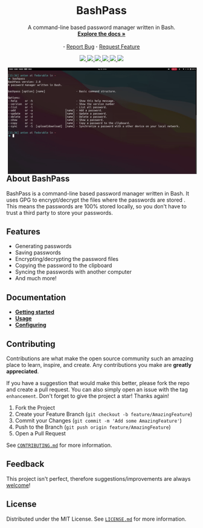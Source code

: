 <div align="center">
   <h1>
      BashPass
   </h1>
   <p align="center">
      A command-line based password manager written in Bash.
      <br/>
      <a href="https://github.com/AntonVanAssche/BashPass/wiki"><strong>Explore the docs »</strong></a>
      <br/>
      <br/>
      <strong>·</strong>
      <a href="https://github.com/AntonVanAssche/BashPass/issues">Report Bug</a>
      <strong>·</strong>
      <a href="https://github.com/AntonVanAssche/BashPass/issues">Request Feature</a>
   </p>
   <p align="center">
      <a href="https://github.com/AntonVanAssche/BashPass/graphs/contributors">
         <img src="https://img.shields.io/github/contributors/AntonVanAssche/BashPass.svg?style=for-the-badge">
      </a>
      <a href="https://github.com/AntonVanAssche/BashPass/graphs/release">
         <img src="https://img.shields.io/github/release/AntonVanAssche/BashPass.svg?style=for-the-badge">
      </a>
      <a href="https://github.com/AntonVanAssche/BashPass/network/members">
         <img src="https://img.shields.io/github/forks/AntonVanAssche/BashPass.svg?style=for-the-badge">
      </a>
      <a href="https://github.com/github_username/AntonVanAssche/BashPass">
         <img src="https://img.shields.io/github/stars/AntonVanAssche/BashPass.svg?style=for-the-badge">
      </a>
      <a href="https://github.com/github_username/AntonVanAssche/BashPass">
         <img src="https://img.shields.io/github/issues/AntonVanAssche/BashPass.svg?style=for-the-badge">
      </a>
      <a href="https://github.com/AntonVanAssche/BashPass/blob/master/LICENSE">
         <img src="https://img.shields.io/github/license/AntonVanAssche/BashPass.svg?style=for-the-badge">
      </a>
</div>

<img src="./assets/bashpass.gif" alt="Preview GIF" width="500px" align="right">

## About BashPass

BashPass is a command-line based password manager written in Bash. It uses GPG to encrypt/decrypt the files where the passwords are stored . This means the passwords are 100% stored locally, so you don't have to trust a third party to store your passwords.

## Features

-  Generating passwords
-  Saving passwords
-  Encrypting/decrypting the password files
-  Copying the password to the clipboard
-  Syncing the passwords with another computer
-  And much more!

## Documentation

-  **[Getting started](https://github.com/AntonVanAssche/BashPass/wiki/Getting-Started)**
-  **[Usage](https://github.com/AntonVanAssche/BashPass/wiki/Usage)**
-  **[Configuring](https://github.com/AntonVanAssche/BashPass/wiki/Configuring)**

## Contributing

Contributions are what make the open source community such an amazing place to learn, inspire, and create. Any contributions you make are **greatly appreciated**.

If you have a suggestion that would make this better, please fork the repo and create a pull request. You can also simply open an issue with the tag `enhancement`.
Don't forget to give the project a star! Thanks again!

1. Fork the Project
2. Create your Feature Branch (`git checkout -b feature/AmazingFeature`)
3. Commit your Changes (`git commit -m 'Add some AmazingFeature'`)
4. Push to the Branch (`git push origin feature/AmazingFeature`)
5. Open a Pull Request

See [`CONTRIBUTING.md`](./CONTRIBUTING.md) for more information.

## Feedback

This project isn't perfect, therefore suggestions/improvements are always [welcome](https://github.com/AntonVanAssche/BashPass/issues)!

## License

Distributed under the MIT License. See [`LICENSE.md`](./LICENSE.md) for more information.

